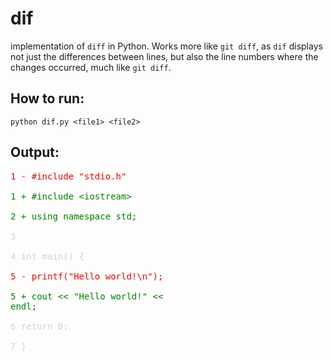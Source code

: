 # dif 
implementation of `diff` in Python. 
Works more like `git diff`, as `dif` displays not just the differences between lines, 
but also the line numbers where the changes occurred, much like `git diff`.

## How to run:
`python dif.py <file1> <file2>`

## Output:
<font color="red"><pre>1 - #include "stdio.h"</font> \
<font color="green">1 + #include &lt;iostream></font> \
<font color="green">2 + using namespace std;</font> \
<font color="lightgray">3   </font> \
<font color="lightgray">4   int main() {</font> \
<font color="red">5 -     printf("Hello world!\n");</font>  \
<font color="green">5 +     cout << "Hello world!" << endl;</font> \
<font color="lightgray">6       return 0;</font> \
<font color="lightgray">7   }</pre></font> 
